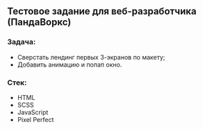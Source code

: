 ## Тестовое задание для веб-разработчика (ПандаВоркс)


### Задача:

- Сверстать лендинг первых 3-экранов по макету;
- Добавить анимацию и попап окно.


### Стек:

- HTML
- SCSS
- JavaScript
- Pixel Perfect
